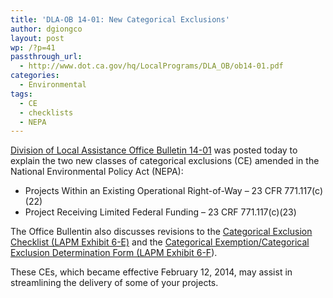 ```yaml
---
title: 'DLA-OB 14-01: New Categorical Exclusions'
author: dgiongco
layout: post
wp: /?p=41
passthrough_url:
  - http://www.dot.ca.gov/hq/LocalPrograms/DLA_OB/ob14-01.pdf
categories:
  - Environmental
tags:
  - CE
  - checklists
  - NEPA
---
```

[Division of Local Assistance Office Bulletin 14-01][1] was posted today to explain the two new classes of categorical exclusions (CE) amended in the National Environmental Policy Act (NEPA):

*   Projects Within an Existing Operational Right-of-Way &#8211; 23 CFR 771.117(c)(22)
*   Project Receiving Limited Federal Funding &#8211; 23 CRF 771.117(c)(23)

The Office Bullentin also discusses revisions to the [Categorical Exclusion Checklist (LAPM Exhibit 6-E)][2] and the [Categorical Exemption/Categorical Exclusion Determination Form (LAPM Exhibit 6-F][3]).

These CEs, which became effective February 12, 2014, may assist in streamlining the delivery of some of your projects.

 [1]: http://www.dot.ca.gov/hq/LocalPrograms/DLA_OB/ob14-01.pdf
 [2]: http://www.dot.ca.gov/hq/LocalPrograms/lam/forms/chapter6/6e-2014-02-12.docx
 [3]: http://www.dot.ca.gov/hq/LocalPrograms/lam/forms/chapter6/6f-2014-02-12.docx